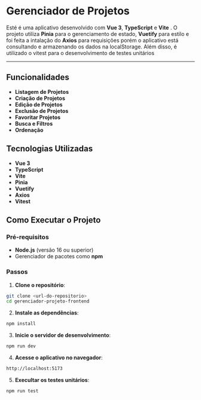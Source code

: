 # Gerenciador de Projetos

Esté é uma aplicativo desenvolvido com **Vue 3**, **TypeScript** e **Vite** .
O projeto utiliza **Pinia** para o gerenciamento de estado, **Vuetify** para estilo e foi feita a intalação do **Axios** para requisições porém o aplicativo está consultando e armazenando os dados na localStorage. Além disso, é utilizado o vitest para o desenvolvimento de testes unitários

---

## Funcionalidades

- **Listagem de Projetos**
- **Criação de Projetos**
- **Edição de Projetos**
- **Exclusão de Projetos**
- **Favoritar Projetos**
- **Busca e Filtros**
- **Ordenação**

## Tecnologias Utilizadas

- **Vue 3**
- **TypeScript**
- **Vite**
- **Pinia**
- **Vuetify**
- **Axios**
- **Vitest**

## Como Executar o Projeto
### Pré-requisitos

- **Node.js** (versão 16 ou superior)
- Gerenciador de pacotes como **npm**

### Passos

1. **Clone o repositório**:
```bash
git clone <url-do-repositorio>
cd gerenciador-projeto-frontend
```

 2. **Instale as dependências**:

```bash
npm install
```

3. **Inicie o servidor de desenvolvimento**:

```bash
npm run dev
```

4. **Acesse o aplicativo no navegador**:

```bash
http://localhost:5173
```

5. **Execultar os testes unitários**:

```bash
npm run test
```
